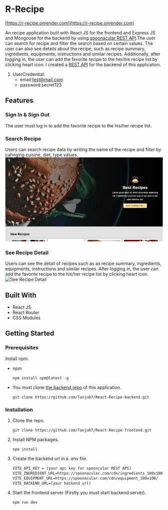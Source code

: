 # R-Recipe

[https://r-recipe.onrender.com](https://r-recipe.onrender.com)

An recipe application built with React JS for the frontend and Express JS and Mongoose for the backend by using [spoonacular REST API](https://spoonacular.com/food-api).The user can search for recipe and filter the search based on certain values. The user can also see details about the recipe, such as recipe summary, ingredients, equipments, instructions and similar recipes. Additionally, after logging in, the user can add the favorite recipe to the her/his recipe list by clicking heart icon. I created a [REST API](https://github.com/Tanju67/React-Recipe-backend.git) for the backend of this application.

1. UserCredential:
   - email:test@mail.com
   - password:secret123

## Features

### Sign In & Sign Out

The user must log in to add the favorite recipe to the his/her recipe list.

### Search Recipe

Users can search recipe data by writing the name of the recipe and filter by cahnging cuisine, diet, type values.
![Search Recipe](./src/assets/search.gif)

### See Recipe Detail

Users can see the detail of recipes such as as recipe summary, ingredients, equipments, instructions and similar recipes. After logging in, the user can add the favorite recipe to the his/her recipe list by clicking heart icon.
![See Recipe Detail](./src/assets/detail.gif)

## Built With

- React JS
- React Router
- CSS Modules

## Getting Started

### Prerequisites

Install npm.

- npm
  ```
  npm install npm@latest -g
  ```
- You must clone [the backend repo](https://github.com/Tanju67/React-Recipe-backend.git) of this application.
  ```
  git clone https://github.com/Tanju67/React-Recipe-backend.git
  ```

### Installation

1. Clone the repo.
   ```
   git clone https://github.com/Tanju67/React-Recipe-frontend.git
   ```
2. Install NPM packages.
   ```
   npm install
   ```
3. Create the backend url in a .env file.
   ```
   VITE_API_KEY = (your api key for spooncular REST API)
   VITE_INGREDIENT_URL=https://spoonacular.com/cdn/ingredients_100x100/
   VITE_EQUIPMENT_URL=https://spoonacular.com/cdn/equipment_100x100/
   VITE_BACKEND_URL=(your backend url)
   ```
4. Start the frontend server (Firstly you must start backend server).
   ```
   npm run dev
   ```

